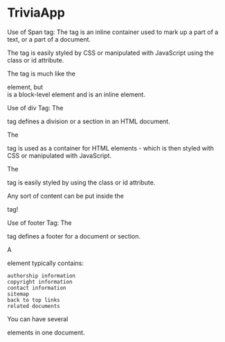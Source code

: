 # TriviaApp

Use of Span tag:
The <span> tag is an inline container used to mark up a part of a text, or a part of a document.

The <span> tag is easily styled by CSS or manipulated with JavaScript using the class or id attribute.

The <span> tag is much like the <div> element, but <div> is a block-level element and <span> is an inline element.

Use of div Tag:
The <div> tag defines a division or a section in an HTML document.

The <div> tag is used as a container for HTML elements - which is then styled with CSS or manipulated with JavaScript.

The <div> tag is easily styled by using the class or id attribute.

Any sort of content can be put inside the <div> tag! 

Use of footer Tag:
The <footer> tag defines a footer for a document or section.

A <footer> element typically contains:

    authorship information
    copyright information
    contact information
    sitemap
    back to top links
    related documents

You can have several <footer> elements in one document.